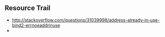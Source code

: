 ## Resource Trail
+ http://stackoverflow.com/questions/31039998/address-already-in-use-bind2-errnoeaddrinuse
+
